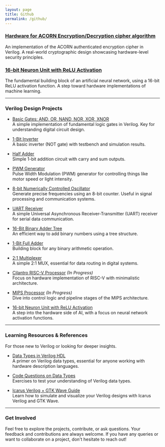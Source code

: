```yaml
---
layout: page
title: Github
permalink: /github/
---
```


### [Hardware for ACORN Encryption/Decryption cipher algorithm](https://github.com/Ikarthikmb/ACORN128b2025/tree/state_in_top)
An implementation of the ACORN authenticated encryption cipher in Verilog. A real-world cryptographic design showcasing hardware-level security principles.

### [16-bit Neuron Unit with ReLU Activation](https://github.com/Ikarthikmb/rtl_designs/blob/main/9_neuron_unit/README.md)
The fundamental building block of an artificial neural network, using a 16-bit ReLU activation function. A step toward hardware implementations of machine learning.

---

### Verilog Design Projects

- [Basic Gates: AND, OR, NAND, NOR, XOR, XNOR](https://github.com/Ikarthikmb/VerilogFod/blob/main/gates/basic_gates.v)  
  A simple implementation of fundamental logic gates in Verilog. Key for understanding digital circuit design.

- [1-Bit Inverter](https://github.com/Ikarthikmb/VerilogFod/blob/main/inverter/inverter.v)  
  A basic inverter (NOT gate) with testbench and simulation results.

- [Half Adder](https://github.com/Ikarthikmb/VerilogFod/blob/main/half_adder.v)  
  Simple 1-bit addition circuit with carry and sum outputs.

- [PWM Generator](https://github.com/Ikarthikmb/rtl_designs/blob/main/5_pwm_generator/README.md)  
  Pulse Width Modulation (PWM) generator for controlling things like motor speed or light intensity.

- [8-bit Numerically Controlled Oscillator](https://github.com/Ikarthikmb/rtl_designs/blob/main/6_numerically_controlled_oscillator/README.md)  
  Generate precise frequencies using an 8-bit counter. Useful in signal processing and communication systems.

- [UART Receiver](https://github.com/Ikarthikmb/VerilogFod/blob/main/uart_rx.v)  
  A simple Universal Asynchronous Receiver-Transmitter (UART) receiver for serial data communication.

- [16-Bit Binary Adder Tree](https://github.com/Ikarthikmb/VerilogFod/blob/main/binary_adder_tree.v)  
  An efficient way to add binary numbers using a tree structure.

- [1-Bit Full Adder](https://github.com/Ikarthikmb/VerilogFod/blob/main/half_adder.v)  
  Building block for any binary arithmetic operation.

- [2:1 Multiplexer](https://github.com/Ikarthikmb/VerilogFod/blob/main/lab1.md)  
  A simple 2:1 MUX, essential for data routing in digital systems.


- [Cilantro RISC-V Processor](https://github.com/Ikarthikmb/rtl_designs) *(In Progress)*  
  Focus on hardware implementation of RISC-V with minimalistic architecture.

- [MIPS Processor](https://github.com/Ikarthikmb/rtl_designs/tree/main/8_mips_processor) *(In Progress)*  
  Dive into control logic and pipeline stages of the MIPS architecture.

- [16-bit Neuron Unit with ReLU Activation](https://github.com/Ikarthikmb/rtl_designs/blob/main/9_neuron_unit/README.md)  
  A step into the hardware side of AI, with a focus on neural network activation functions.

---

### Learning Resources & References
For those new to Verilog or looking for deeper insights.

- [Data Types in Verilog HDL](https://github.com/Ikarthikmb/VerilogFod/blob/main/data_types/data_types.v)  
  A primer on Verilog data types, essential for anyone working with hardware description languages.

- [Code Questions on Data Types](https://github.com/Ikarthikmb/VerilogFod/blob/main/assignment2.md)  
  Exercises to test your understanding of Verilog data types.

- [Icarus Verilog + GTK Wave Guide](https://github.com/Ikarthikmb/VerilogFod/blob/main/References/Icarus_Verilog_GTKWave_guide.pdf)  
  Learn how to simulate and visualize your Verilog designs with Icarus Verilog and GTK Wave.

---

### Get Involved
Feel free to explore the projects, contribute, or ask questions. Your feedback and contributions are always welcome. If you have any queries or want to collaborate on a project, don't hesitate to reach out!


